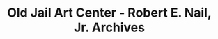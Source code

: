 ---
layout: repo
title: "Old Jail Art Center - Robert E. Nail, Jr. Archives"
id: 16791
permalink: repos/16791/
---